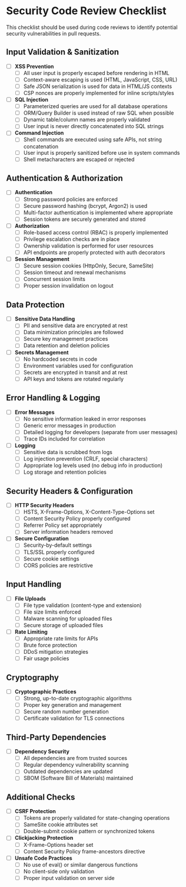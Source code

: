 # Security Code Review Checklist

This checklist should be used during code reviews to identify potential security vulnerabilities in pull requests.

## Input Validation & Sanitization

- [ ] **XSS Prevention**
  - [ ] All user input is properly escaped before rendering in HTML
  - [ ] Context-aware escaping is used (HTML, JavaScript, CSS, URL)
  - [ ] Safe JSON serialization is used for data in HTML/JS contexts
  - [ ] CSP nonces are properly implemented for inline scripts/styles

- [ ] **SQL Injection**
  - [ ] Parameterized queries are used for all database operations
  - [ ] ORM/Query Builder is used instead of raw SQL when possible
  - [ ] Dynamic table/column names are properly validated
  - [ ] User input is never directly concatenated into SQL strings

- [ ] **Command Injection**
  - [ ] Shell commands are executed using safe APIs, not string concatenation
  - [ ] User input is properly sanitized before use in system commands
  - [ ] Shell metacharacters are escaped or rejected

## Authentication & Authorization

- [ ] **Authentication**
  - [ ] Strong password policies are enforced
  - [ ] Secure password hashing (bcrypt, Argon2) is used
  - [ ] Multi-factor authentication is implemented where appropriate
  - [ ] Session tokens are securely generated and stored

- [ ] **Authorization**
  - [ ] Role-based access control (RBAC) is properly implemented
  - [ ] Privilege escalation checks are in place
  - [ ] Ownership validation is performed for user resources
  - [ ] API endpoints are properly protected with auth decorators

- [ ] **Session Management**
  - [ ] Secure session cookies (HttpOnly, Secure, SameSite)
  - [ ] Session timeout and renewal mechanisms
  - [ ] Concurrent session limits
  - [ ] Proper session invalidation on logout

## Data Protection

- [ ] **Sensitive Data Handling**
  - [ ] PII and sensitive data are encrypted at rest
  - [ ] Data minimization principles are followed
  - [ ] Secure key management practices
  - [ ] Data retention and deletion policies

- [ ] **Secrets Management**
  - [ ] No hardcoded secrets in code
  - [ ] Environment variables used for configuration
  - [ ] Secrets are encrypted in transit and at rest
  - [ ] API keys and tokens are rotated regularly

## Error Handling & Logging

- [ ] **Error Messages**
  - [ ] No sensitive information leaked in error responses
  - [ ] Generic error messages in production
  - [ ] Detailed logging for developers (separate from user messages)
  - [ ] Trace IDs included for correlation

- [ ] **Logging**
  - [ ] Sensitive data is scrubbed from logs
  - [ ] Log injection prevention (CRLF, special characters)
  - [ ] Appropriate log levels used (no debug info in production)
  - [ ] Log storage and retention policies

## Security Headers & Configuration

- [ ] **HTTP Security Headers**
  - [ ] HSTS, X-Frame-Options, X-Content-Type-Options set
  - [ ] Content Security Policy properly configured
  - [ ] Referrer Policy set appropriately
  - [ ] Server information headers removed

- [ ] **Secure Configuration**
  - [ ] Security-by-default settings
  - [ ] TLS/SSL properly configured
  - [ ] Secure cookie settings
  - [ ] CORS policies are restrictive

## Input Handling

- [ ] **File Uploads**
  - [ ] File type validation (content-type and extension)
  - [ ] File size limits enforced
  - [ ] Malware scanning for uploaded files
  - [ ] Secure storage of uploaded files

- [ ] **Rate Limiting**
  - [ ] Appropriate rate limits for APIs
  - [ ] Brute force protection
  - [ ] DDoS mitigation strategies
  - [ ] Fair usage policies

## Cryptography

- [ ] **Cryptographic Practices**
  - [ ] Strong, up-to-date cryptographic algorithms
  - [ ] Proper key generation and management
  - [ ] Secure random number generation
  - [ ] Certificate validation for TLS connections

## Third-Party Dependencies

- [ ] **Dependency Security**
  - [ ] All dependencies are from trusted sources
  - [ ] Regular dependency vulnerability scanning
  - [ ] Outdated dependencies are updated
  - [ ] SBOM (Software Bill of Materials) maintained

## Additional Checks

- [ ] **CSRF Protection**
  - [ ] Tokens are properly validated for state-changing operations
  - [ ] SameSite cookie attributes set
  - [ ] Double-submit cookie pattern or synchronized tokens

- [ ] **Clickjacking Protection**
  - [ ] X-Frame-Options header set
  - [ ] Content Security Policy frame-ancestors directive

- [ ] **Unsafe Code Practices**
  - [ ] No use of eval() or similar dangerous functions
  - [ ] No client-side only validation
  - [ ] Proper input validation on server side
